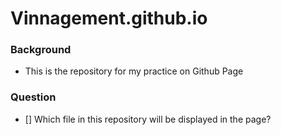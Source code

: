 # Vinnagement.github.io
### Background
- This is the repository for my practice on Github Page

### Question
- [] Which file in this repository will be displayed in the page?
